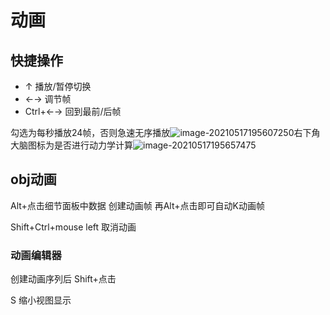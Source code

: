 # 动画

## 快捷操作

- ↑ 播放/暂停切换
- ←→ 调节帧
- Ctrl+←→ 回到最前/后帧

勾选为每秒播放24帧，否则急速无序播放![image-20210517195607250](C:\Users\QZ\AppData\Roaming\Typora\typora-user-images\image-20210517195607250.png)右下角大脑图标为是否进行动力学计算![image-20210517195657475](C:\Users\QZ\AppData\Roaming\Typora\typora-user-images\image-20210517195657475.png)

## obj动画

Alt+点击细节面板中数据 创建动画帧 再Alt+点击即可自动K动画帧

Shift+Ctrl+mouse left 取消动画

### 动画编辑器

创建动画序列后 Shift+点击

S 缩小视图显示

